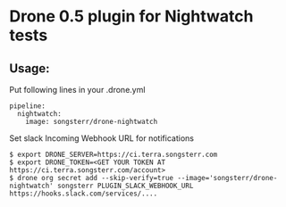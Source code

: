 # Drone 0.5 plugin for Nightwatch tests

## Usage:

Put following lines in your .drone.yml

    pipeline:
      nightwatch:
        image: songsterr/drone-nightwatch

Set slack Incoming Webhook URL for notifications
 
    $ export DRONE_SERVER=https://ci.terra.songsterr.com
    $ export DRONE_TOKEN=<GET YOUR TOKEN AT https://ci.terra.songsterr.com/account>
    $ drone org secret add --skip-verify=true --image='songsterr/drone-nightwatch' songsterr PLUGIN_SLACK_WEBHOOK_URL https://hooks.slack.com/services/....
